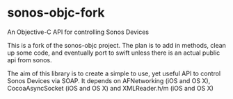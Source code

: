 sonos-objc-fork
==========

An Objective-C API for controlling Sonos Devices

This is a fork of the sonos-objc project.  The plan is to add in methods, clean up some code, and eventually port to swift
unless there is an actual public api from sonos.  

The aim of this library is to create a simple to use, yet useful API to control Sonos Devices via SOAP. It depends on AFNetworking (iOS and OS X), CocoaAsyncSocket (iOS and OS X) and XMLReader.h/m (iOS and OS X)
